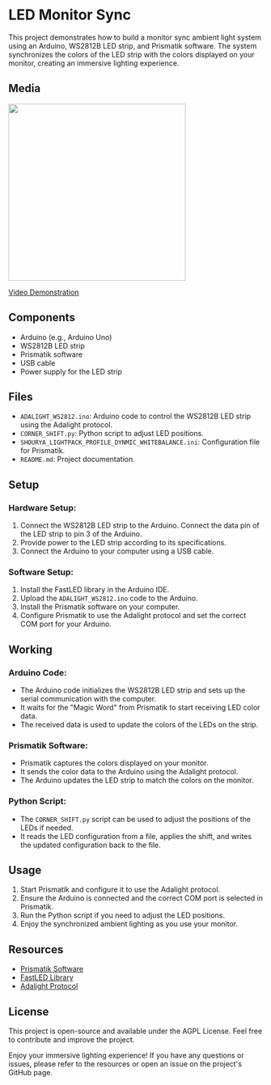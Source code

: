 # LED Monitor Sync
This project demonstrates how to build a monitor sync ambient light system using an Arduino, WS2812B LED strip, and Prismatik software. The system synchronizes the colors of the LED strip with the colors displayed on your monitor, creating an immersive lighting experience.

## Media
<img src="https://github.com/user-attachments/assets/15a042a9-b362-4695-aea5-289d7082f8a4" height="350px" />

[Video Demonstration](https://photos.app.goo.gl/R8GosLrnR3qGENdPA)

## Components
- Arduino (e.g., Arduino Uno)
- WS2812B LED strip
- Prismatik software
- USB cable
- Power supply for the LED strip

## Files
- `ADALIGHT_WS2812.ino`: Arduino code to control the WS2812B LED strip using the Adalight protocol.
- `CORNER_SHIFT.py`: Python script to adjust LED positions.
- `SHOURYA_LIGHTPACK_PROFILE_DYNMIC_WHITEBALANCE.ini`: Configuration file for Prismatik.
- `README.md`: Project documentation.

## Setup
### Hardware Setup:
1. Connect the WS2812B LED strip to the Arduino. Connect the data pin of the LED strip to pin 3 of the Arduino.
2. Provide power to the LED strip according to its specifications.
3. Connect the Arduino to your computer using a USB cable.

### Software Setup:
1. Install the FastLED library in the Arduino IDE.
2. Upload the `ADALIGHT_WS2812.ino` code to the Arduino.
3. Install the Prismatik software on your computer.
4. Configure Prismatik to use the Adalight protocol and set the correct COM port for your Arduino.

## Working
### Arduino Code:
- The Arduino code initializes the WS2812B LED strip and sets up the serial communication with the computer.
- It waits for the "Magic Word" from Prismatik to start receiving LED color data.
- The received data is used to update the colors of the LEDs on the strip.

### Prismatik Software:
- Prismatik captures the colors displayed on your monitor.
- It sends the color data to the Arduino using the Adalight protocol.
- The Arduino updates the LED strip to match the colors on the monitor.

### Python Script:
- The `CORNER_SHIFT.py` script can be used to adjust the positions of the LEDs if needed.
- It reads the LED configuration from a file, applies the shift, and writes the updated configuration back to the file.

## Usage
1. Start Prismatik and configure it to use the Adalight protocol.
2. Ensure the Arduino is connected and the correct COM port is selected in Prismatik.
3. Run the Python script if you need to adjust the LED positions.
4. Enjoy the synchronized ambient lighting as you use your monitor.

## Resources
- [Prismatik Software](https://github.com/psieg/Lightpack/releases)
- [FastLED Library](https://github.com/FastLED/FastLED)
- [Adalight Protocol](https://github.com/adafruit/Adalight)

## License
This project is open-source and available under the AGPL License. Feel free to contribute and improve the project.

Enjoy your immersive lighting experience! If you have any questions or issues, please refer to the resources or open an issue on the project's GitHub page.
